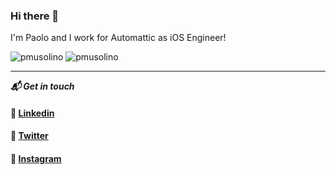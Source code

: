 ### Hi there 👋

I'm Paolo and I work for Automattic as iOS Engineer!


<img src="https://github-readme-stats.vercel.app/api?username=pmusolino&show_icons=true&count_private=true" alt="pmusolino" />
<img src="https://github-readme-stats.vercel.app/api/top-langs/?username=pmusolino&hide=html" alt="pmusolino" />

-------

***📬 Get in touch***
#### 💼 [Linkedin](https://www.linkedin.com/in/paolomusolino/)

#### 🤖 [Twitter](https://twitter.com/pmusolino)

#### 🌇 [Instagram](https://www.instagram.com/pmusolino/)
